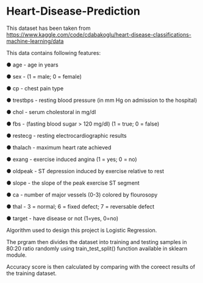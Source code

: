 # Heart-Disease-Prediction

This dataset has been taken from https://www.kaggle.com/code/cdabakoglu/heart-disease-classifications-machine-learning/data

This data contains following features:

● age - age in years 

● sex - (1 = male; 0 = female) 

● cp - chest pain type 

● trestbps - resting blood pressure (in mm Hg on admission to the hospital) 

● chol - serum cholestoral in mg/dl 

● fbs - (fasting blood sugar > 120 mg/dl) (1 = true; 0 = false) 

● restecg - resting electrocardiographic results 

● thalach - maximum heart rate achieved 

● exang - exercise induced angina (1 = yes; 0 = no) 

● oldpeak - ST depression induced by exercise relative to rest 

● slope - the slope of the peak exercise ST segment 

● ca - number of major vessels (0-3) colored by flourosopy 

● thal - 3 = normal; 6 = fixed defect; 7 = reversable defect 

● target - have disease or not (1=yes, 0=no)

Algorithm used to design this project is Logistic Regression.

The prgram then divides the dataset into training and testing samples in 80:20 ratio randomly using train_test_split() function available in sklearn module.

Accuracy score is then calculated by comparing with the coreect results of the training dataset.
